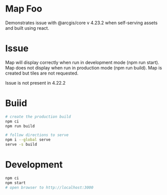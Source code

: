 # Map Foo

Demonstrates issue with @arcgis/core v 4.23.2 when self-serving assets
and built using react.

# Issue

Map will display correctly when run in development mode (npm run start).
Map does not display when run in production mode (npm run build).  Map is
created but tiles are not requested.

Issue is not present in 4.22.2
# Buiid

```bash
# create the production build
npm ci
npm run build

# follow directions to serve
npm i --global serve
serve -s build
```

# Development
```bash
npm ci
npm start
# open browser to http://localhost:3000
```